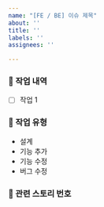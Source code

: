 ```yaml
---
name: "[FE / BE] 이슈 제목"
about: ''
title: ''
labels: ''
assignees: ''

---
```


### 📙 작업 내역

- [ ] 작업 1

### 📘 작업 유형

- 설계
- 기능 추가
- 기능 수정
- 버그 수정

### 🧾 관련 스토리 번호
